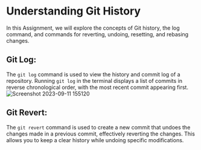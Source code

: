 # Understanding Git History

 In this Assignment, we will explore the concepts of Git history, the log command, and commands for reverting, undoing, resetting, and rebasing changes.

## Git Log:
The `git log` command is used to view the history and commit log of a repository. Running `git log` in the terminal displays a list of commits in reverse chronological order, with the most recent commit appearing first.
![Screenshot 2023-09-11 155120](https://github.com/HimanS-sys/intro_to_git/assets/68765011/cf29ddd4-7854-4afe-b19e-4917b75f9a0c)
</br>
## Git Revert:
The `git revert` command is used to create a new commit that undoes the changes made in a previous commit, effectively reverting the changes. This allows you to keep a clear history while undoing specific modifications.
